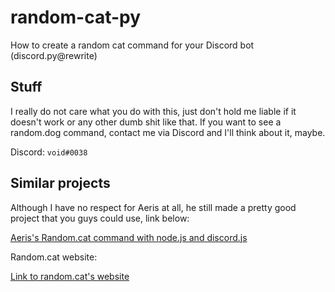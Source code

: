 # random-cat-py
How to create a random cat command for your Discord bot (discord.py@rewrite)

## Stuff
I really do not care what you do with this, just don't hold me liable if it doesn't work or any other dumb shit like that.
If you want to see a random.dog command, contact me via Discord and I'll think about it, maybe.

Discord: `void#0038`

## Similar projects
Although I have no respect for Aeris at all, he still made a pretty good project that you guys could use, link below:

[Aeris's Random.cat command with node.js and discord.js](https://github.com/aerisDoesCodes/Random-Cat)

Random.cat website:

[Link to random.cat's website](https://random.cat)
